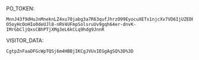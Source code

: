 PO_TOKEN:
```
MnnJ43f9dHuJnMneknLZ4xu70jabg3a7R63qufJhrzO99EyocuXETx1njcXv7VD6IjUZEDPbeGuJ2-O5oyHcOoHIo0deUJl8-nRV4UFmpSolsruUv9gqh64er-dnvK-IMrGbCljQxsCBhPTjXMg3eL6kCLq9hdg9JnnR
```
VISITOR_DATA:
```
CgtpZnFaaDFGcWpTQSj6m4HBBjIKCgJVUxIEGgAgSQ%3D%3D
```
